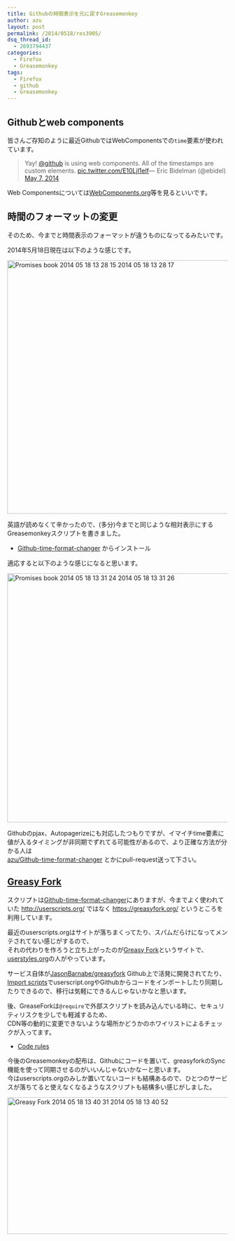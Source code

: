 ```yaml
---
title: Githubの時間表示を元に戻すGreasemonkey
author: azu
layout: post
permalink: /2014/0518/res3905/
dsq_thread_id:
  - 2693794437
categories:
  - Firefox
  - Greasemonkey
tags:
  - Firefox
  - github
  - Greasemonkey
---
```

## Githubとweb components

皆さんご存知のように最近GithubではWebComponentsでの`time`要素が使われています。

<blockquote class="twitter-tweet" lang="en">
  <p>
    Yay! <a href="https://twitter.com/github">@github</a> is using web components. All of the timestamps are <local-time> custom elements. <a href="http://t.co/E10Ljl1elf">pic.twitter.com/E10Ljl1elf</a>&mdash; Eric Bidelman (@ebidel) <a href="https://twitter.com/ebidel/statuses/464102546114506752">May 7, 2014</a>
  </p>
</blockquote>



Web Componentsについては[WebComponents.org][1]等を見るといいです。

## 時間のフォーマットの変更

そのため、今までと時間表示のフォーマットが違うものになってるみたいです。

2014年5月18日現在は以下のような感じです。

<img src="http://efcl.info/wp-content/uploads/2014/05/promises-book-2014-05-18-13-28-15-2014-05-18-13-28-17.png" alt="Promises book 2014 05 18 13 28 15 2014 05 18 13 28 17" title="promises-book 2014-05-18 13-28-15 2014-05-18 13-28-17.png" border="0" width="600" height="578" />

英語が読めなくて辛かったので、(多分)今までと同じような相対表示にするGreasemonkeyスクリプトを書きました。

*   [Github-time-format-changer][2] からインストール

適応すると以下のような感じになると思います。

<img src="http://efcl.info/wp-content/uploads/2014/05/promises-book-2014-05-18-13-31-24-2014-05-18-13-31-26.png" alt="Promises book 2014 05 18 13 31 24 2014 05 18 13 31 26" title="promises-book 2014-05-18 13-31-24 2014-05-18 13-31-26.png" border="0" width="600" height="568" />

Githubのpjax、Autopagerizeにも対応したつもりですが、イマイチtime要素に値が入るタイミングが非同期でずれてる可能性があるので、より正確な方法が分かる人は  
[azu/Github-time-format-changer][3] とかにpull-request送って下さい。

## [Greasy Fork][4]

スクリプトは[Github-time-format-changer][2]にありますが、今までよく使われていた http://userscripts.org/ ではなく https://greasyfork.org/ というところを利用しています。

最近のuserscripts.orgはサイトが落ちまくってたり、スパムだらけになってメンテされてない感じがするので、  
それの代わりを作ろうと立ち上がったのが[Greasy Fork][4]というサイトで、[userstyles.org][5]の人がやっています。

サービス自体が[JasonBarnabe/greasyfork][6] Github上で活発に開発されてたり、[Import scripts][7]でuserscript.orgやGithubからコードをインポートしたり同期したりできるので、移行は気軽にできるんじゃないかなと思います。

後、GreaseForkは`@require`で外部スクリプトを読み込んでいる時に、セキュリティリスクを少しでも軽減するため、  
CDN等の動的に変更できないような場所かどうかのホワイリストによるチェックが入ってます。

*   [Code rules][8]

今後のGreasemonkeyの配布は、Githubにコードを置いて、greasyforkのSync機能を使って同期させるのがいいんじゃないかなーと思います。  
今はuserscripts.orgのみしか置いてないコードも結構あるので、ひとつのサービスが落ちてると使えなくなるようなスクリプトも結構多い感じがしました。

<img src="http://efcl.info/wp-content/uploads/2014/05/Greasy-Fork-2014-05-18-13-40-31-2014-05-18-13-40-52.png" alt="Greasy Fork 2014 05 18 13 40 31 2014 05 18 13 40 52" title="Greasy Fork 2014-05-18 13-40-31 2014-05-18 13-40-52.png" border="0" width="600" height="312" />

 [1]: http://webcomponents.org/ "WebComponents.org"
 [2]: https://greasyfork.org/scripts/1130-github-time-format-changer "Github-time-format-changer"
 [3]: https://github.com/azu/Github-time-format-changer "azu/Github-time-format-changer"
 [4]: https://greasyfork.org/ "Greasy Fork"
 [5]: http://userstyles.org/ "userstyles.org "
 [6]: https://github.com/JasonBarnabe/greasyfork "JasonBarnabe/greasyfork"
 [7]: https://greasyfork.org/import "Import scripts"
 [8]: https://greasyfork.org/help/code-rules#require "Code rules"